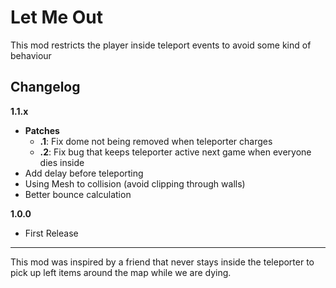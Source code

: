 # Let Me Out

This mod restricts the player inside teleport events to avoid some kind of behaviour

## Changelog


**1.1.x**
- **Patches**
  - **.1**: Fix dome not being removed when teleporter charges
  - **.2**: Fix bug that keeps teleporter active next game when everyone dies inside 
- Add delay before teleporting
- Using Mesh to collision (avoid clipping through walls)
- Better bounce calculation

**1.0.0**
- First Release





---

This mod was inspired by a friend that never stays inside the teleporter to pick up left items around the map while we are dying.
